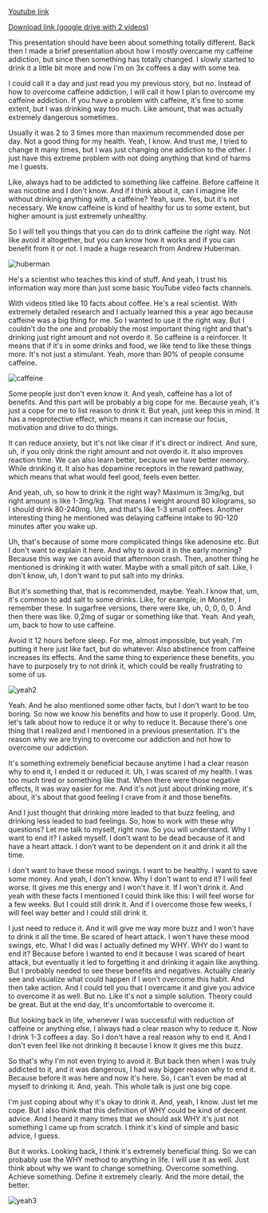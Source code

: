 [Youtube link](https://www.youtube.com/watch?v=Jcc5dJPzhr0&ab_channel=DJ100)

[Download link (google drive with 2 videos)](https://drive.google.com/drive/folders/1Arh4rxrYEhI-zx1yIGiop8S6Q13yiKxt?usp=sharing)

This presentation should have been about something totally different. Back then I made a brief presentation about how I mostly overcame my caffeine addiction, but since then something has totally changed. I slowly started to drink it a little bit more and now I'm on 3x coffees a day with some tea.

I could call it a day and just read you my previous story, but no. Instead of how to overcome caffeine addiction, I will call it how I plan to overcome my caffeine addiction. If you have a problem with caffeine, it's fine to some extent, but I was drinking way too much. Like amount, that was actually extremely dangerous sometimes.

Usually it was 2 to 3 times more than maximum recommended dose per day. Not a good thing for my health. Yeah, I know. And trust me, I tried to change it many times, but I was just changing one addiction to the other.  I just have this extreme problem with not doing anything that kind of harms me I guests.

Like, always had to be addicted to something like caffeine. Before caffeine it was nicotine and I don't know. And if I think about it, can I imagine life without drinking anything with,  a caffeine? Yeah, sure. Yes, but it's not necessary. We know caffeine is kind of healthy for us to some extent, but higher amount is just extremely unhealthy.

So I will tell you things that you can do to drink caffeine the right way. Not like avoid it altogether, but you can know how it works and if you can benefit from it or not. I made a huge research from Andrew Huberman.

![huberman](https://github.com/davidjansta1/english-for-designers5/assets/165008882/ff0980b3-a428-4255-ba6b-858c65490d24)

He's a scientist who teaches this kind of stuff. And yeah, I trust his information way more than just some basic YouTube video facts channels.

With videos titled like 10 facts about coffee. He's a real scientist. With extremely detailed research and I actually learned this a year ago because caffeine was a big thing for me. So I wanted to use it the right way. But I couldn't do the one and probably the most important thing right and that's drinking just right amount and not overdo it. So caffeine is a reinforcer.  It means that if it's in some drinks and food, we like tend to like these things more. It's not just a stimulant. Yeah, more than 90% of people consume caffeine.

![caffeine](https://github.com/davidjansta1/english-for-designers5/assets/165008882/77b0ff58-bdf5-45bd-bba5-02b39f945c69)

Some people just don't even know it. And yeah, caffeine has a lot of benefits. And this part will be probably a big cope for me. Because yeah, it's just a cope for me to list reason to drink it. But yeah, just keep this in mind. It has a neoprotective effect, which means it can increase our focus, motivation and drive to do things.

It can reduce anxiety, but it's not like clear if it's direct or indirect. And sure, uh, if you only drink the right amount and not overdo it. It also improves reaction time. We can also learn better, because we have better memory. While drinking it. It also has dopamine receptors in the reward pathway, which means that what would feel good, feels even better.

And yeah, uh, so how to drink it the right way? Maximum is 3mg/kg, but right amount is like 1-3mg/kg. That means I weight around 80 kilograms, so I should drink  80-240mg. Um, and that's like 1-3 small coffees. Another interesting thing he mentioned was delaying caffeine intake to 90-120 minutes after you wake up.

Uh, that's because of some more complicated things like adenosine etc. But I don't want to explain it here. And why to avoid it in the early morning? Because this way we can avoid that afternoon crash. Then, another thing he mentioned is drinking it with water. Maybe with a small pitch of salt. Like, I don't know, uh, I don't want to put salt into my drinks.

But it's something that, that is recommended, maybe. Yeah. I know that, um, it's common to add salt to some drinks. Like, for example, in Monster, I remember these. In sugarfree versions, there were like, uh, 0, 0, 0, 0. And then there was like. 0,2mg of sugar or something like that. Yeah. And yeah, um, back to how to use caffeine.

Avoid it 12 hours before sleep. For me, almost impossible, but yeah, I'm putting it here just like fact, but do whatever. Also abstinence from caffeine increases its effects. And the same thing to experience these benefits, you have to purposely try to not drink it, which could be really frustrating to some of us.

![yeah2](https://github.com/davidjansta1/english-for-designers5/assets/165008882/e9cf5187-9634-49b0-8c0b-ef4a589dc0d7)

Yeah. And he also mentioned some other facts, but I don't want to be too boring. So now we know his benefits and how to use it properly. Good. Um, let's talk about how to reduce it or why to reduce it. Because there's one thing that I realized and I mentioned in a previous presentation. It's the reason why we are trying to overcome our addiction and not how to overcome our addiction.

It's something extremely beneficial because anytime I had a clear reason why to end it, I ended it or reduced it. Uh, I was scared of my health. I was too much tired or something like that. When there were those negative effects, it was way easier for me. And it's not just about drinking more, it's about, it's about that good feeling I crave from it and those benefits.

And I just thought that drinking more leaded to that buzz feeling, and drinking less leaded to bad feelings. So, how to work with these why questions? Let me talk to myself, right now. So you will understand. Why I want to end it? I asked myself. I don't want to be dead because of it and have a heart attack. I don't want to be dependent on it and drink it all the time.

I don't want to have these mood swings. I want to be healthy. I want to save some money. And yeah, I don't know. Why I don't want to end it? I will feel worse. It gives me this energy and I won't have it. If I won't drink it. And yeah with these facts I mentioned I could think like this: I will feel worse for a few weeks. But I could still drink it. And if I overcome those few weeks, I will feel way better and I could still drink it.

I just need to reduce it. And it will give me way more buzz and I won't have to drink it all the time. Be scared of heart attack. I won't have these mood swings, etc. What I did was I actually defined my WHY. WHY do I want to end it? Because before I wanted to  end it because I was scared of heart attack, but eventually it led to forgetting it and drinking it again like anything. But I probably needed to see these benefits and negatives. Actually clearly see and visualize what could happen if I won't overcome this habit. And then take action. And I could tell you that I overcame it and give you advice to overcome it as well. But no. Like it's not a simple solution. Theory could be great. But at the end day, It's uncomfortable to overcome it.

But looking back in life, whenever I was successful with reduction of caffeine or anything else, I always had a clear reason why to reduce it. Now I drink 1-3 coffees a day. So I don't have a real reason why to end it. And I don't even feel like not drinking it because I know it gives me this buzz.

So that's why I'm not even trying to avoid it. But back then when I was truly addicted to it, and it was dangerous, I had way bigger reason why to end it. Because before it was here and now it's here. So, I can't even be mad at myself to drinking it. And, yeah. This whole talk is just one big cope.

I'm just coping about why it's okay to drink it. And, yeah, I know. Just let me cope. But I also think that this definition of WHY could be kind of decent advice. And I heard it many times that we should ask WHY it's just not something I came up from scratch. I think it's kind of simple and basic advice, I guess.

But it works. Looking back, I think it's extremely beneficial thing. So we can probably use the WHY method to anything in life. I will use it as well. Just think about why we want to change something. Overcome something. Achieve something. Define it extremely clearly. And the more detail, the better.

![yeah3](https://github.com/davidjansta1/english-for-designers5/assets/165008882/ee0ee952-9e1f-4804-a31f-843acdcf084d)
